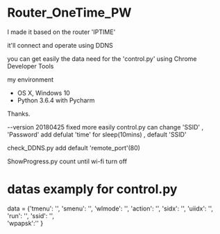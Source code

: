 # Router_OneTime_PW

I made it based on the router 'IPTIME' 

it'll connect and operate using DDNS

you can get easily the data need for the 'control.py' using Chrome Developer Tools



my environment
- OS X, Windows 10
- Python 3.6.4 with Pycharm


Thanks.


--version 20180425
  fixed more easily
  control.py 
  can change 'SSID' , 'Password'
  add defulat 'time' for sleep(10mins) , default 'SSID'
  
  check_DDNS.py
  add default 'remote_port'(80)
  
  ShowProgress.py
  count until wi-fi turn off 



# datas examply for control.py

data = {'tmenu': '',
        'smenu': '',
        'wlmode': '',
        'action': '',
        'sidx': '',
        'uiidx': '',
        'run': '',
        'ssid': '',    
        'wpapsk':''
        }
   
  
